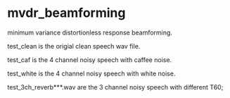 # mvdr_beamforming
minimum variance distortionless response beamforming. 

test_clean is the origial clean speech wav file.

test_caf is the 4 channel noisy speech with caffee noise.

test_white is the 4 channel noisy speech with white noise. 

test_3ch_reverb***.wav are the 3 channel noisy speech with different T60;
